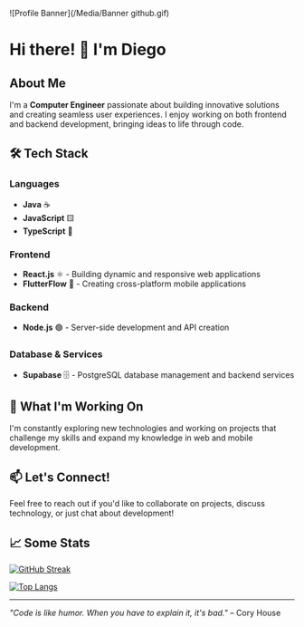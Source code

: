 ![Profile Banner](/Media/Banner github.gif)
# Hi there! 👋 I'm Diego

## About Me
I'm a **Computer Engineer** passionate about building innovative solutions and creating seamless user experiences. I enjoy working on both frontend and backend development, bringing ideas to life through code.

## 🛠️ Tech Stack

### Languages
- **Java** ☕
- **JavaScript** 🟨
- **TypeScript** 🔷

### Frontend
- **React.js** ⚛️ - Building dynamic and responsive web applications
- **FlutterFlow** 📱 - Creating cross-platform mobile applications

### Backend
- **Node.js** 🟢 - Server-side development and API creation

### Database & Services
- **Supabase** 🗄️ - PostgreSQL database management and backend services

## 🚀 What I'm Working On
I'm constantly exploring new technologies and working on projects that challenge my skills and expand my knowledge in web and mobile development.

## 📫 Let's Connect!
Feel free to reach out if you'd like to collaborate on projects, discuss technology, or just chat about development!

## 📈 Some Stats

[![GitHub Streak](https://github-readme-streak-stats.herokuapp.com?user=Dievex&theme=highcontrast)](https://git.io/streak-stats)

[![Top Langs](https://github-readme-stats.vercel.app/api/top-langs/?username=Dievex)](https://github.com/Dievex/github-readme-stats)

---
*"Code is like humor. When you have to explain it, it's bad."* – Cory House

